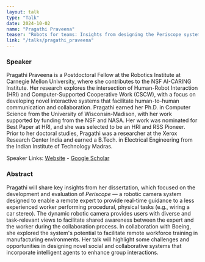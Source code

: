 ```yaml
---
layout: talk
type: "Talk"
date: 2024-10-02
name: "Pragathi Praveena"
teaser: "Robots for teams: Insights from designing the Periscope system to support remote collaboration"
link: "/talks/pragathi_praveena"
---
```


### Speaker 
Pragathi Praveena is a Postdoctoral Fellow at the Robotics Institute at Carnegie Mellon University, where she contributes to the NSF AI-CARING Institute. Her research explores the intersection of Human-Robot Interaction (HRI) and Computer-Supported Cooperative Work (CSCW), with a focus on developing novel interactive systems that facilitate human-to-human communication and collaboration. Pragathi earned her Ph.D. in Computer Science from the University of Wisconsin-Madison, with her work supported by funding from the NSF and NASA. Her work was nominated for Best Paper at HRI, and she was selected to be an HRI and RSS Pioneer. Prior to her doctoral studies, Pragathi was a researcher at the Xerox Research Center India and earned a B.Tech. in Electrical Engineering from the Indian Institute of Technology Madras.

Speaker Links: [Website]([https://aaquibtabrez.github.io/](https://pragathipraveena.com/)) - [Google Scholar]([https://scholar.google.com/citations?user=Kx6BthoAAAAJ&hl=en](https://scholar.google.com/citations?hl=en&user=1VSKpsIAAAAJ&view_op=list_works&sortby=pubdate))

### Abstract 
Pragathi will share key insights from her dissertation, which focused on the development and evaluation of *Periscope* — a robotic camera system designed to enable a remote expert to provide real-time guidance to a less experienced worker performing procedural, physical tasks (e.g., wiring a car stereo). The dynamic robotic camera provides users with diverse and task-relevant views to facilitate shared awareness between the expert and the worker during the collaboration process. In collaboration with Boeing, she explored the system's potential to facilitate remote workforce training in manufacturing environments. Her talk will highlight some challenges and opportunities in designing novel social and collaborative systems that incorporate intelligent agents to enhance group interactions.

